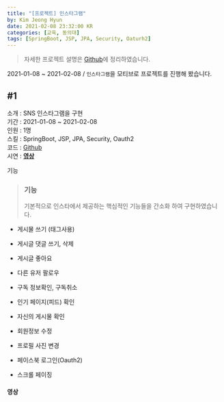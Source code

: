 ```yaml
---
title: "[프로젝트] 인스타그램"
by: Kim Jeong Hyun
date: 2021-02-08 23:32:00 KR
categories: [교육, 동의대]
tags: [SpringBoot, JSP, JPA, Security, Oaturh2]
---
```


> 자세한 프로젝트 설명은 [Github](https://github.com/jeonghyun051/Spring-Instagram)에 정리하였습니다.

2021-01-08 ~ 2021-02-08 / `인스타그램`을 모티브로 프로젝트를 진행해 봤습니다.

## #1

소개 : SNS 인스타그램을 구현  
기간 : 2021-01-08 ~ 2021-02-08  
인원 : 1명  
스킬 : SpringBoot, JSP, JPA, Security, Oauth2  
코드 : [Github](https://github.com/jeonghyun051/Spring-Instagram)  
시연 : [**영상**](#영상)

기능

> ### 기능
>
> 기본적으로 인스타에서 제공하는 핵심적인 기능들을 간소화 하여 구현하였습니다.

- 게시물 쓰기 (태그사용)
- 게시글 댓글 쓰기, 삭제
- 게시글 좋아요

- 다른 유저 팔로우
- 구독 정보확인, 구독취소
- 인기 페이지(피드) 확인

- 자신의 게시물 확인
- 회원정보 수정
- 프로필 사진 변경
- 페이스북 로그인(Oauth2)

- 스크롤 페이징

#### 영상
